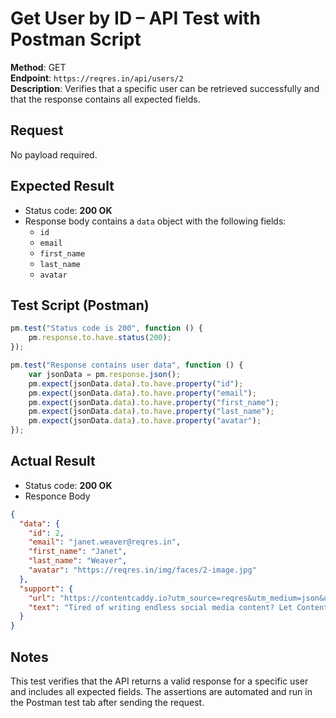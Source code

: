 # Get User by ID – API Test with Postman Script

**Method**: GET  
**Endpoint**: `https://reqres.in/api/users/2`  
**Description**: Verifies that a specific user can be retrieved successfully and that the response contains all expected fields.

## Request
No payload required.

## Expected Result
- Status code: **200 OK**
- Response body contains a `data` object with the following fields:
  - `id`
  - `email`
  - `first_name`
  - `last_name`
  - `avatar`

## Test Script (Postman)
```javascript
pm.test("Status code is 200", function () {
    pm.response.to.have.status(200);
});

pm.test("Response contains user data", function () {
    var jsonData = pm.response.json();
    pm.expect(jsonData.data).to.have.property("id");
    pm.expect(jsonData.data).to.have.property("email");
    pm.expect(jsonData.data).to.have.property("first_name");
    pm.expect(jsonData.data).to.have.property("last_name");
    pm.expect(jsonData.data).to.have.property("avatar");
});
```

## Actual Result
- Status code: **200 OK**
- Responce Body
```json
{
  "data": {
    "id": 2,
    "email": "janet.weaver@reqres.in",
    "first_name": "Janet",
    "last_name": "Weaver",
    "avatar": "https://reqres.in/img/faces/2-image.jpg"
  },
  "support": {
    "url": "https://contentcaddy.io?utm_source=reqres&utm_medium=json&utm_campaign=referral",
    "text": "Tired of writing endless social media content? Let Content Caddy generate it for you."
  }
}
```

## Notes

This test verifies that the API returns a valid response for a specific user and includes all expected fields. The assertions are automated and run in the Postman test tab after sending the request.
